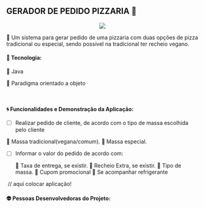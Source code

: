 ## GERADOR DE PEDIDO PIZZARIA  :pizza: 

<p align="center">
<img src="http://img.shields.io/static/v1?label=STATUS&message=EM%20DESENVOLVIMENTO&color=GREEN&style=for-the-badge"/>
</p>

:page_with_curl:	Um sistema para gerar pedido de uma pizzaria com duas opções de pizza tradicional ou especial, sendo possível na tradicional ter recheio vegano.



#### :wrench: Tecnologia:

  :small_orange_diamond: Java

  :small_orange_diamond: Paradigma orientado a objeto

​    

#### :cyclone: Funcionalidades e Demonstração da Aplicação:    

   - [ ] Realizar pedido de cliente, de acordo com  o tipo de massa escolhida pelo cliente

   :small_orange_diamond: Massa tradicional(vegana/comum).
   :small_orange_diamond: Massa especial.

 - [ ] Informar o valor do pedido de acordo com:

   :small_orange_diamond: Taxa de entrega, se existir.
   :small_orange_diamond: Recheio Extra, se existir.
   :small_orange_diamond: Tipo de massa.
   :small_orange_diamond: Cupom promocional 
   :small_orange_diamond: Se acompanhar refrigerante





​		// aqui colocar aplicação!



#### :alien: Pessoas Desenvolvedoras do Projeto:    














​	 

​    

​    

​    













